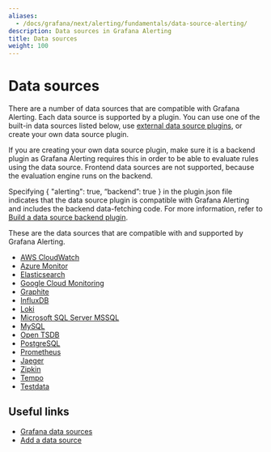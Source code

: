 ```yaml
---
aliases:
  - /docs/grafana/next/alerting/fundamentals/data-source-alerting/
description: Data sources in Grafana Alerting
title: Data sources
weight: 100
---
```


# Data sources

There are a number of data sources that are compatible with Grafana Alerting. Each data source is supported by a plugin. You can use one of the built-in data sources listed below, use [external data source plugins](https://grafana.com/grafana/plugins/?type=datasource), or create your own data source plugin.

If you are creating your own data source plugin, make sure it is a backend plugin as Grafana Alerting requires this in order to be able to evaluate rules using the data source. Frontend data sources are not supported, because the evaluation engine runs on the backend.

Specifying { "alerting": true, “backend”: true } in the plugin.json file indicates that the data source plugin is compatible with Grafana Alerting and includes the backend data-fetching code. For more information, refer to [Build a data source backend plugin](https://grafana.com/tutorials/build-a-data-source-backend-plugin/).

These are the data sources that are compatible with and supported by Grafana Alerting.

- [AWS CloudWatch](https://grafana.com/docs/grafana/latest/datasources/aws-cloudwatch/)
- [Azure Monitor](https://grafana.com/docs/grafana/latest/datasources/azuremonitor/)
- [Elasticsearch](https://grafana.com/docs/grafana/latest/datasources/elasticsearch/)
- [Google Cloud Monitoring](https://grafana.com/docs/grafana/latest/datasources/google-cloud-monitoring/)
- [Graphite](https://grafana.com/docs/grafana/latest/datasources/graphite/)
- [InfluxDB](https://grafana.com/docs/grafana/latest/datasources/influxdb/)
- [Loki](https://grafana.com/docs/grafana/latest/datasources/loki/)
- [Microsoft SQL Server MSSQL](https://grafana.com/docs/grafana/latest/datasources/mssql/)
- [MySQL](https://grafana.com/docs/grafana/latest/datasources/mysql/)
- [Open TSDB](https://grafana.com/docs/grafana/latest/datasources/opentsdb/)
- [PostgreSQL](https://grafana.com/docs/grafana/latest/datasources/postgres/)
- [Prometheus](https://grafana.com/docs/grafana/latest/datasources/prometheus/)
- [Jaeger](https://grafana.com/docs/grafana/latest/datasources/jaeger/)
- [Zipkin](https://grafana.com/docs/grafana/latest/datasources/zipkin/)
- [Tempo](https://grafana.com/docs/grafana/latest/datasources/tempo/)
- [Testdata](https://grafana.com/docs/grafana/latest/datasources/testdata/)

## Useful links

- [Grafana data sources](https://grafana.com/docs/grafana/latest/datasources/)
- [Add a data source](https://grafana.com/docs/grafana/latest/datasources/add-a-data-source/)
